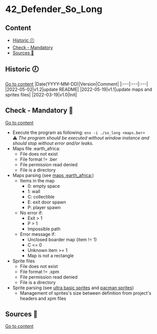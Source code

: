 # 42_Defender_So_Long

## Content
- [Historic :clock7:](#historic-clock7)
- [Check - Mandatory](#check---mandatory-key)
- [Sources :link:](#sources-link)

## Historic :clock7:
[Go to content](#content)
|Date(YYYY-MM-DD)|Version|Comment|
|:---|:---|:---|
|2022-05-02|v1.2|update README|
|2022-05-19|v1.1|update maps and sprites files|
|2022-03-19|v1.0|Init|

## Check - Mandatory :key:
[Go to content](#content)

- Execute the program as following: `env -i ./so_long <maps.ber>`  
:warning: _The program should be executed without window instance and should stop without error and/or leaks._
- Maps file :earth\_africa:
	- File does not exist
	- File format != .ber
	- File permission read denied
	- File is a directory
- Maps parsing (see [maps :earth\_africa:](maps))
	- Items in the map
		- 0: empty space
		- 1: wall
		- C: collectible
		- E: exit door spawn
		- P: player spawn
	- No error if:
		- Exit > 1
		- P > 1
		- Impossible path
	- Error message if:
		- Unclosed boarder map (item != 1)
		- C <= 0
		- Unknown item >= 1
		- Map is not a rectangle
- Sprite files
	- File does not exist
	- File format != .xpm
	- File permission read denied
	- File is a directory
- Sprite parsing (see [ultra basic sprites](sprites_basic) and [pacman sprites](sprites_pacman))
	- Management of sprites's size between definition from project's headers and xpm files

## Sources :link:
[Go to content](#content)

